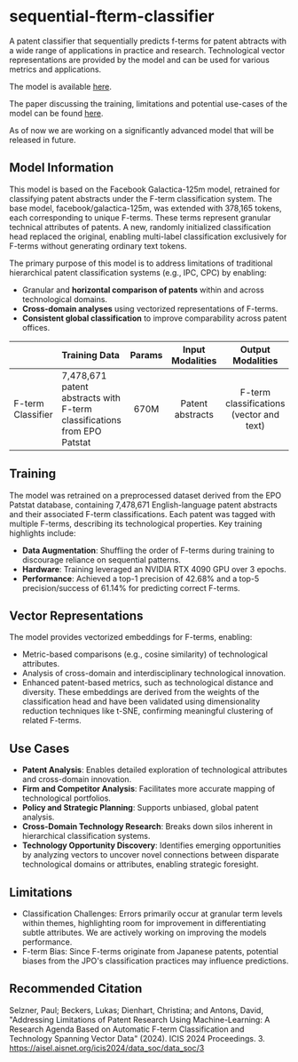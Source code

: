 # sequential-fterm-classifier
A patent classifier that sequentially predicts f-terms for patent abtracts with a wide range of applications in practice and research. Technological vector representations are provided by the model and can be used for various metrics and applications.

The model is available [here](https://huggingface.co/RWTH-TIME/galactica-125m-f-term-classification).

The paper discussing the training, limitations and potential use-cases of the model can be found [here](https://aisel.aisnet.org/icis2024/data_soc/data_soc/3/).

As of now we are working on a significantly advanced model that will be released in future. 


## Model Information
This model is based on the Facebook Galactica-125m model, retrained for classifying patent abstracts under the F-term classification system. The base model, facebook/galactica-125m, was extended with 378,165 tokens, each corresponding to unique F-terms. These terms represent granular technical attributes of patents. A new, randomly initialized classification head replaced the original, enabling multi-label classification exclusively for F-terms without generating ordinary text tokens.

The primary purpose of this model is to address limitations of traditional hierarchical patent classification systems (e.g., IPC, CPC) by enabling:

- Granular and **horizontal comparison of patents** within and across technological domains.
- **Cross-domain analyses** using vectorized representations of F-terms.
- **Consistent global classification** to improve comparability across patent offices.


|                       | Training Data                                                  | Params | Input Modalities  | Output Modalities         | Vocabulary Size |
| :-------------------- | :------------------------------------------------------------ | :----: | :---------------: | :-----------------------: | :-------------: |
| F-term Classifier     | 7,478,671 patent abstracts with F-term classifications from EPO Patstat | 670M  | Patent abstracts | F-term classifications (vector and text) | 428,165         |


## Training
The model was retrained on a preprocessed dataset derived from the EPO Patstat database, containing 7,478,671 English-language patent abstracts and their associated F-term classifications. Each patent was tagged with multiple F-terms, describing its technological properties. Key training highlights include:

- **Data Augmentation**: Shuffling the order of F-terms during training to discourage reliance on sequential patterns.
- **Hardware**: Training leveraged an NVIDIA RTX 4090 GPU over 3 epochs.
- **Performance**: Achieved a top-1 precision of 42.68% and a top-5 precision/success of 61.14% for predicting correct F-terms.


## Vector Representations
The model provides vectorized embeddings for F-terms, enabling:

- Metric-based comparisons (e.g., cosine similarity) of technological attributes.
- Analysis of cross-domain and interdisciplinary technological innovation.
- Enhanced patent-based metrics, such as technological distance and diversity.
These embeddings are derived from the weights of the classification head and have been validated using dimensionality reduction techniques like t-SNE, confirming meaningful clustering of related F-terms.

## Use Cases
- **Patent Analysis**: Enables detailed exploration of technological attributes and cross-domain innovation.
- **Firm and Competitor Analysis**: Facilitates more accurate mapping of technological portfolios.
- **Policy and Strategic Planning**: Supports unbiased, global patent analysis.
- **Cross-Domain Technology Research**: Breaks down silos inherent in hierarchical classification systems.
- **Technology Opportunity Discovery**: Identifies emerging opportunities by analyzing vectors to uncover novel connections between disparate technological domains or attributes, enabling strategic foresight.

## Limitations
- Classification Challenges: Errors primarily occur at granular term levels within themes, highlighting room for improvement in differentiating subtle attributes. We are actively working on improving the models performance.
- F-term Bias: Since F-terms originate from Japanese patents, potential biases from the JPO's classification practices may influence predictions.

## Recommended Citation
Selzner, Paul; Beckers, Lukas; Dienhart, Christina; and Antons, David, "Addressing Limitations of Patent Research Using Machine-Learning: A Research Agenda Based on Automatic F-term Classification and Technology Spanning Vector Data" (2024). ICIS 2024 Proceedings. 3.
https://aisel.aisnet.org/icis2024/data_soc/data_soc/3

